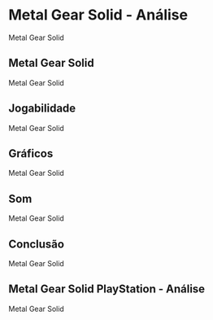 ---
---

# Metal Gear Solid - Análise

Metal Gear Solid

## Metal Gear Solid

Metal Gear Solid

## Jogabilidade

Metal Gear Solid

## Gráficos

Metal Gear Solid

## Som

Metal Gear Solid

## Conclusão

Metal Gear Solid

## Metal Gear Solid PlayStation - Análise

Metal Gear Solid
